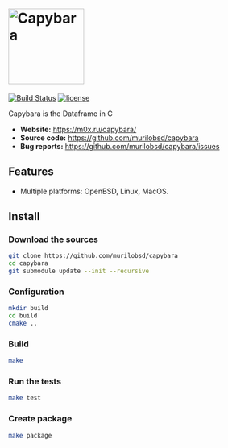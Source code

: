 # <img alt="Capybara" src="https://m0x.ru/capybara/capybara.png" height="150">

[![Build Status](https://travis-ci.org/murilobsd/capybara.svg?branch=master)](https://travis-ci.org/murilobsd/capybara)
[![license](https://img.shields.io/badge/License-BSD-blue.svg?style=for-the-badge)](LICENSE)

Capybara is the Dataframe in C

- **Website:** https://m0x.ru/capybara/
- **Source code:** https://github.com/murilobsd/capybara
- **Bug reports:** https://github.com/murilobsd/capybara/issues

## Features

- Multiple platforms: OpenBSD, Linux, MacOS.

## Install

### Download the sources

```sh
git clone https://github.com/murilobsd/capybara
cd capybara
git submodule update --init --recursive
```

### Configuration

```sh
mkdir build
cd build
cmake ..
```

### Build

```sh
make
```

### Run the tests

```sh
make test
```

### Create package

```sh
make package
```

